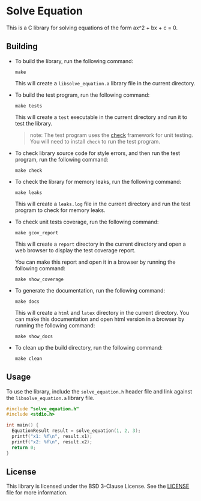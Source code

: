 # Solve Equation

This is a C library for solving equations of the form ax^2 + bx + c = 0.

## Building

* To build the library, run the following command:

  ```
  make
  ```

  This will create a `libsolve_equation.a` library file in the current directory.

* To build the test program, run the following command:

  ```
  make tests
  ```

  This will create a `test` executable in the current directory and run it to test the library.

  >  note: The test program uses the [check](https://libcheck.github.io/check/) framework for unit testing. You will need to install `check` to run the test program.

* To check library source code for style errors, and then run the test program, run the following command:

  ```
  make check
  ```

* To check the library for memory leaks, run the following command:

  ```
  make leaks
  ```

  This will create a `leaks.log` file in the current directory and run the test program to check for memory leaks.

* To check unit tests coverage, run the following command:

  ```
  make gcov_report
  ```

  This will create a `report` directory in the current directory and open a web browser to display the test coverage report.

  You can make this report and open it in a browser by running the following command:
  ```
  make show_coverage
  ```

* To generate the documentation, run the following command:

  ```
  make docs
  ```

  This will create a `html` and `latex` directory in the current directory.
  You can make this documentation and open html version in a browser by running the following command:

  ```
  make show_docs
  ```

* To clean up the build directory, run the following command:

  ```
  make clean
  ```

## Usage

To use the library, include the `solve_equation.h` header file and link against the `libsolve_equation.a` library file.

```c
#include "solve_equation.h"
#include <stdio.h>

int main() {
  EquationResult result = solve_equation(1, 2, 3);
  printf("x1: %f\n", result.x1);
  printf("x2: %f\n", result.x2);
  return 0;
}
```

## License

This library is licensed under the BSD 3-Clause License. See the [LICENSE](LICENSE) file for more information.